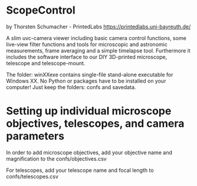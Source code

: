 # ScopeControl
by Thorsten Schumacher  - PrintedLabs
https://printedlabs.uni-bayreuth.de/

A slim uvc-camera viewer including basic camera control functions, 
some live-view filter functions and tools for microscopic and astronomic 
measurements, frame averaging and a simple timelapse tool. Furthermore it 
includes the software interface to our DIY 3D-printed microscope, telescope 
and telescope-mount.

The folder: winXXexe contains single-file stand-alone executable for Windows XX.
No Python or packages have to be installed on your computer! 
Just keep the folders: confs and savedata.

# Setting up individual microscope objectives, telescopes, and camera parameters
In order to add microscope objectives, add your objective name and magnification to the
confs/objectives.csv

For telescopes, add your telescope name and focal length to
confs/telescopes.csv
